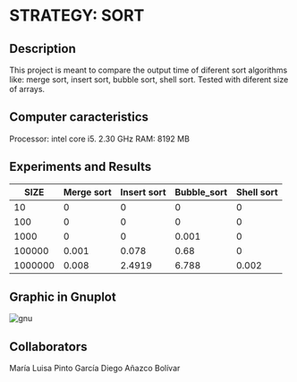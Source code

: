 
# STRATEGY: SORT
## Description
This project is meant to compare the output time of diferent sort algorithms like: merge sort, insert sort, bubble sort, shell sort. Tested  with diferent size of arrays.
 ## Computer caracteristics
 Processor: intel core i5. 2.30 GHz
 RAM: 8192 MB

## Experiments and Results

| SIZE  | Merge sort | Insert sort |  Bubble_sort | Shell sort |
| ------------- | ------------- | ------------- | ------------- | ------------- |
| 10 | 0 | 0 | 0 | 0 |
| 100 | 0 | 0 | 0 | 0 |
| 1000 | 0 | 0 | 0.001 | 0 |
| 100000 | 0.001 | 0.078 | 0.68 | 0 |
| 1000000 | 0.008 | 2.4919 | 6.788| 0.002 |  


## Graphic in Gnuplot

![gnu](https://user-images.githubusercontent.com/38145387/39545109-c62a6552-4e15-11e8-85c8-f43ae9cf6606.png)

## Collaborators
María Luisa Pinto García
Diego Añazco Bolívar
